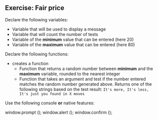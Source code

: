 ## Exercise: Fair price

Declare the following variables:

* Variable that will be used to display a message
* Variable that will count the number of tests
* Variable of the **minimum** value that can be entered (here 20)
* Variable of the **maximum** value that can be entered (here 80)

Declare the following functions:

* creates a function
    - Function that returns a random number between **minimum** and the **maximum** variable, rounded to the nearest integer
    - Function that takes an argument and test if the number entered matches the random number generated above. Returns one of the following strings based on the test result:  `It's more, It's less, It's just you found in X moves`

Use the following console **or** native features:

window.prompt ();
window.alert ();
window.confirm ();